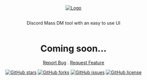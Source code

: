 <div align="center">
  <a href="https://github.com/BaderSpace/MassDM">
    <img src="https://i.imgur.com/Of3cawZ.png" alt="Logo">
  </a>
    <br />
    <br />
  <p align="center">
    Discord Mass DM tool with an easy to use UI
    <br />
    <br />
    
  <h1 align="center">
    Coming soon...
  </h1>
    
  <a href="https://github.com/dropout1337/Discord-Mass-DM/issues">Report Bug</a>
  .
  <a href="https://github.com/dropout1337/Discord-Mass-DM/issues">Request Feature</a>
  </p>
  <div id="top"></div>
  <p align="center">
  
  <a href="https://github.com/BaderSpace/MassDM/stargazers"><img alt="GitHub stars" src="https://img.shields.io/github/stars/BaderSpace/MassDM?style=for-the-badge"></a>
  <a href="https://github.com/BaderSpace/MassDM/network"><img alt="GitHub forks" src="https://img.shields.io/github/forks/BaderSpace/MassDM?style=for-the-badge"></a>
  <a href="https://github.com/BaderSpace/MassDM/issues"><img alt="GitHub issues" src="https://img.shields.io/github/issues/BaderSpace/MassDM?style=for-the-badge"></a>
  <a href="https://github.com/BaderSpace/MassDM"><img alt="GitHub license" src="https://img.shields.io/github/license/BaderSpace/MassDM?style=for-the-badge"></a>
</p>
</div>
